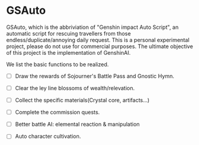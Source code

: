 # GSAuto 

GSAuto, which is the abbriviation of "Genshin impact Auto Script", an automatic script for rescuing travellers from those endless/duplicate/annoying daily request. This is a personal experimental project, please do not use for commercial purposes. The ultimate objective of this project is the implementation of GenshinAI. 

We list the basic functions to be realized. 

- [ ] Draw the rewards of Sojourner's Battle Pass and Gnostic Hymn. 
- [ ] Clear the ley line blossoms of wealth/relevation.
- [ ] Collect the specific materials(Crystal core, artifacts...)
- [ ] Complete the commission quests.
- [ ] Better battle AI: elemental reaction & manipulation
- [ ] Auto character cultivation.

